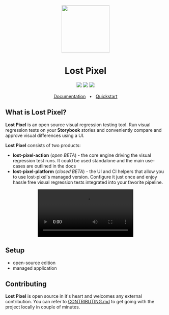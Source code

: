 <div align='center'><img width='150px' height='150px' src='https://user-images.githubusercontent.com/29632358/168112844-77e76a0d-b96f-4bc8-b753-cd39f4afd428.png'>
</div>
<div align="center">
  <h1>Lost Pixel</h1>
  <a href="https://www.npmjs.com/package/lost-pixel-action"><img src="https://img.shields.io/npm/v/lost-pixel-action?style=plastic" /></a>
  <a href="https://github.com/lost-pixel/lost-pixel-action/blob/main/docs/contributing.md"><img src="https://img.shields.io/badge/PRs-welcome-brightgreen.svg" /></a>
  <a href="https://github.com/lost-pixel/lost-pixel-action/blob/main/LICENSE"><img src="https://img.shields.io/github/license/lost-pixel/lost-pixel-action" /></a>
  <br />
  <br />
  <a href="https://docs.lost-pixel.com">Documentation</a>
  <span>&nbsp;&nbsp;•&nbsp;&nbsp;</span>
  <a href="https://docs.lost-pixel.com/quickstart">Quickstart</a>
</div>

## What is Lost Pixel?

**Lost Pixel** is an open source visual regression testing tool. Run visual regression tests on your **Storybook** stories and conveniently compare and approve visual differences using a UI.

**Lost Pixel** consists of two products:

- **lost-pixel-action** (*open BETA*) - the core engine driving the visual regression test runs. It could be used standalone and the main use-cases are outlined in the docs
- **lost-pixel-platform** (*closed BETA*) -  the UI and CI helpers that allow you to use lost-pixel's managed version. Configure it just once and enjoy hassle free visual regression tests integrated into your favorite pipeline.

<div align='center'><video src='https://user-images.githubusercontent.com/29632358/168114749-44a9244a-bcd8-42a6-b783-905c9f144f04.mp4' /></div>

## Setup

- open-source edition 
- managed application

## Contributing

**Lost Pixel** is open source in it's heart and welcomes any external contribution. You can refer to [CONTRIBUTING.md](https://github.com/lost-pixel/lost-pixel-action/blob/main/CONTRIBUTING.md) to get going with the project locally in couple of minutes.


